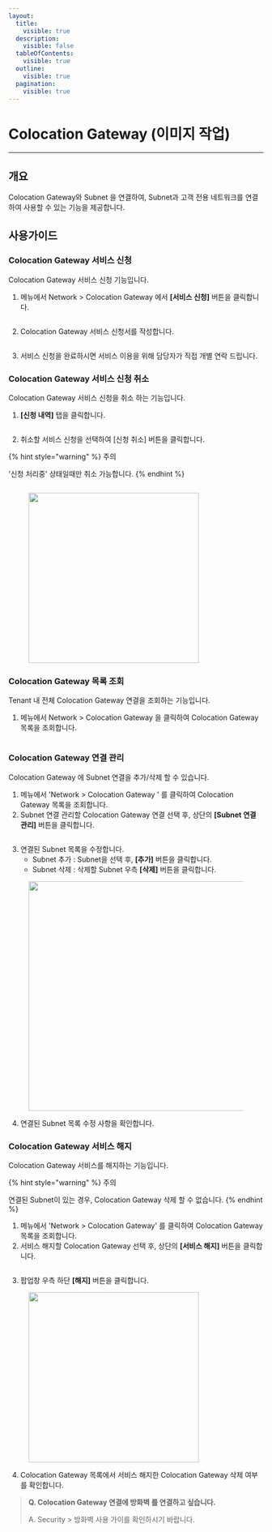 ```yaml
---
layout:
  title:
    visible: true
  description:
    visible: false
  tableOfContents:
    visible: true
  outline:
    visible: true
  pagination:
    visible: true
---
```


# Colocation Gateway (이미지 작업)

***

## 개요

Colocation Gateway와 Subnet 을 연결하여, Subnet과 고객 전용 네트워크를 연결하여 사용할 수 있는 기능을 제공합니다.

## 사용가이드

### &#x20;Colocation Gateway **서비스 신청**

Colocation Gateway 서비스 신청 기능입니다.

1. 메뉴에서 Network > Colocation Gateway 에서 **\[서비스 신청]** 버튼을 클릭합니다.

<figure><img src="../.gitbook/assets/image (590).png" alt=""><figcaption></figcaption></figure>

2. Colocation Gateway 서비스 신청서를 작성합니다.

<figure><img src="../.gitbook/assets/image (591).png" alt=""><figcaption></figcaption></figure>

3. 서비스 신청을 완료하시면 서비스 이용을 위해 담당자가 직접 개별 연락 드립니다.

### Colocation Gateway **서비스 신청 취소**

Colocation Gateway 서비스 신청을 취소 하는 기능입니다.

1. **\[신청 내역]** 탭을 클릭합니다.

<figure><img src="../.gitbook/assets/image (592).png" alt=""><figcaption></figcaption></figure>

2. 취소할 서비스 신청을 선택하여 \[신청 취소] 버튼을 클릭합니다.

{% hint style="warning" %}
주의

'신청 처리중' 상태일때만 취소 가능합니다.&#x20;
{% endhint %}

<figure><img src="../.gitbook/assets/image (593).png" alt=""><figcaption></figcaption></figure>

<figure><img src="../.gitbook/assets/image (594).png" alt="" width="336"><figcaption></figcaption></figure>



### Colocation Gateway 목록 조회

Tenant 내 전체 Colocation Gateway 연결을 조회하는 기능입니다.

1. 메뉴에서 Network > Colocation Gateway 을 클릭하여 Colocation Gateway 목록을 조회합니다.

<figure><img src="../.gitbook/assets/image (595).png" alt=""><figcaption></figcaption></figure>

### Colocation Gateway 연결 관리

Colocation Gateway 에 Subnet 연결을 추가/삭제 할 수 있습니다.

1. 메뉴에서 'Network > Colocation Gateway ' 를 클릭하여 Colocation Gateway 목록을 조회합니다.
2. Subnet 연결 관리할 Colocation Gateway 연결 선택 후, 상단의 **\[Subnet 연결 관리]** 버튼을 클릭합니다.

<figure><img src="../.gitbook/assets/image (596).png" alt=""><figcaption></figcaption></figure>

3. 연결된 Subnet 목록을 수정합니다.
   * Subnet 추가 : Subnet을 선택 후, **\[추가]** 버튼을 클릭합니다.
   * Subnet 삭제 : 삭제할 Subnet 우측 **\[삭제]** 버튼을 클릭합니다.

<figure><img src="../.gitbook/assets/image (597).png" alt="" width="453"><figcaption></figcaption></figure>

4. 연결된 Subnet 목록 수정 사항을 확인합니다.

### Colocation Gateway 서비스 해지

Colocation Gateway 서비스를 해지하는 기능입니다.



{% hint style="warning" %}
주의

연결된 Subnet이 있는 경우,  Colocation Gateway 삭제 할 수 없습니다.
{% endhint %}

1. 메뉴에서 'Network > Colocation Gateway' 를 클릭하여 Colocation Gateway 목록을 조회합니다.
2. 서비스 해지할 Colocation Gateway 선택 후, 상단의 **\[서비스 해지]** 버튼을 클릭합니다.

<figure><img src="../.gitbook/assets/image (598).png" alt=""><figcaption></figcaption></figure>

3. 팝업창 우측 하단 **\[해지]** 버튼을 클릭합니다.

<figure><img src="../.gitbook/assets/image (599).png" alt="" width="336"><figcaption></figcaption></figure>

4. Colocation Gateway 목록에서 서비스 해지한 Colocation Gateway 삭제 여부를 확인합니다.

> **Q. Colocation Gateway 연결에 방화벽 를 연결하고 싶습니다.**
>
> A. Security > 방화벽 사용 가이를 확인하시기 바랍니다.
